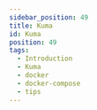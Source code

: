 ```yaml
---
sidebar_position: 49
title: Kuma
id: Kuma
position: 49
tags:
  - Introduction
  - Kuma
  - docker
  - docker-compose
  - tips
---
```


